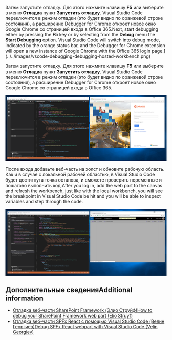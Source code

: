 <span data-ttu-id="2b5c2-p112">Затем запустите отладку. Для этого нажмите клавишу **F5** или выберите в меню **Отладка** пункт **Запустить отладку**. Visual Studio Code переключится в режим отладки (это будет видно по оранжевой строке состояния), а расширение Debugger for Chrome откроет новое окно Google Chrome со страницей входа в Office 365.</span><span class="sxs-lookup"><span data-stu-id="2b5c2-p112">Next, start debugging either by pressing the **F5** key or by selecting from the **Debug** menu the **Start Debugging** option. Visual Studio Code will switch into debug mode, indicated by the orange status bar, and the Debugger for Chrome extension will open a new instance of Google Chrome with the Office 365 login page.</span></span>](../../images/vscode-debugging-debugging-hosted-workbench.png)

Затем запустите отладку. Для этого нажмите клавишу **F5** или выберите в меню **Отладка** пункт **Запустить отладку**. Visual Studio Code переключится в режим отладки (это будет видно по оранжевой строке состояния), а расширение Debugger for Chrome откроет новое окно Google Chrome со страницей входа в Office 365.

![Страница входа в Office 365, открытая в Google Chrome после запуска отладки в размещенной рабочей области](../../images/vscode-debugging-o365-login.png)

<span data-ttu-id="2b5c2-169">После входа добавьте веб-часть на холст и обновите рабочую область. Как и в случае с локальной рабочей областью, в Visual Studio Code будет достигнута точка останова, и сможете проверить переменные и пошагово выполнить код.</span><span class="sxs-lookup"><span data-stu-id="2b5c2-169">After you log in, add the web part to the canvas and refresh the workbench, just like with the local workbench, you will see the breakpoint in Visual Studio Code be hit and you will be able to inspect variables and step through the code.</span></span>

![Достигнутая точка останова в Visual Studio Code при отладке клиентской веб-части SharePoint Framework в размещенной рабочей области](../../images/vscode-debugging-breakpoint-hit-o365.png)

## <a name="additional-information"></a><span data-ttu-id="2b5c2-171">Дополнительные сведения</span><span class="sxs-lookup"><span data-stu-id="2b5c2-171">Additional information</span></span>

- [<span data-ttu-id="2b5c2-172">Отладка веб-части SharePoint Framework (Элио Струйф)</span><span class="sxs-lookup"><span data-stu-id="2b5c2-172">How to debug your SharePoint Framework web part (Elio Struyf)</span></span>](http://www.eliostruyf.com/how-to-debug-your-sharepoint-framework-web-part/)
- [<span data-ttu-id="2b5c2-173">Отладка веб-части SPFx React с помощью Visual Studio Code (Велин Георгиев)</span><span class="sxs-lookup"><span data-stu-id="2b5c2-173">Debug SPFx React webpart with Visual Studio Code (Velin Georgiev)</span></span>](http://blog.velingeorgiev.pro/how-debug-sharepoint-framework-webpart-visual-studio-code)
